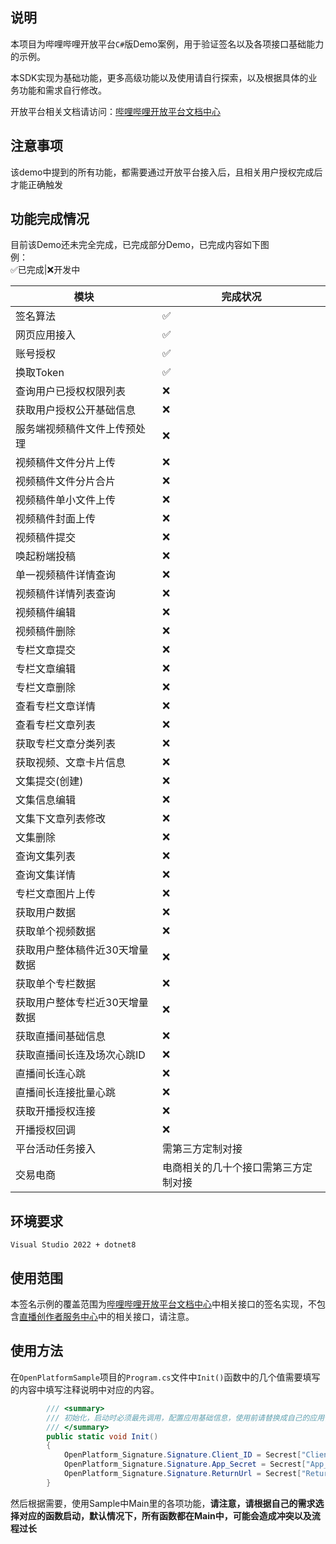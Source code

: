 ## 说明 
本项目为哔哩哔哩开放平台`C#`版Demo案例，用于验证签名以及各项接口基础能力的示例。  

本SDK实现为基础功能，更多高级功能以及使用请自行探索，以及根据具体的业务功能和需求自行修改。

开放平台相关文档请访问：[哔哩哔哩开放平台文档中心](https://open.bilibili.com/doc)

## 注意事项
该demo中提到的所有功能，都需要通过开放平台接入后，且相关用户授权完成后才能正确触发

## 功能完成情况
目前该Demo还未完全完成，已完成部分Demo，已完成内容如下图  
例：  
✅已完成|❌开发中

|模块|完成状况|
|--|--|
|签名算法|✅|
|网页应用接入|✅|
|账号授权|✅|
|换取Token|✅|
|查询用户已授权权限列表|❌|
|获取用户授权公开基础信息|❌|
|服务端视频稿件文件上传预处理|❌|
|视频稿件文件分片上传|❌|
|视频稿件文件分片合片|❌|
|视频稿件单小文件上传|❌|
|视频稿件封面上传|❌|
|视频稿件提交|❌|
|唤起粉端投稿|❌|
|单一视频稿件详情查询|❌|
|视频稿件详情列表查询|❌|
|视频稿件编辑|❌|
|视频稿件删除|❌|
|专栏文章提交|❌|
|专栏文章编辑|❌|
|专栏文章删除|❌|
|查看专栏文章详情|❌|
|查看专栏文章列表|❌|
|获取专栏文章分类列表|❌|
|获取视频、文章卡片信息|❌|
|文集提交(创建)|❌|
|文集信息编辑|❌|
|文集下文章列表修改|❌|
|文集删除|❌|
|查询文集列表|❌|
|查询文集详情|❌|
|专栏文章图片上传|❌|
|获取用户数据|❌|
|获取单个视频数据|❌|
|获取用户整体稿件近30天增量数据|❌|
|获取单个专栏数据|❌|
|获取用户整体专栏近30天增量数据|❌|
|获取直播间基础信息|❌|
|获取直播间长连及场次心跳ID|❌|
|直播间长连心跳|❌|
|直播间长连接批量心跳|❌|
|获取开播授权连接|❌|
|开播授权回调|❌|
|平台活动任务接入|需第三方定制对接|
|交易电商|电商相关的几十个接口需第三方定制对接|

## 环境要求
`Visual Studio 2022 + dotnet8`

## 使用范围
本签名示例的覆盖范围为[哔哩哔哩开放平台文档中心](https://open.bilibili.com/doc)中相关接口的签名实现，不包含[直播创作者服务中心](https://open-live.bilibili.com/document/bdb1a8e5-a675-5bfe-41a9-7a7163f75dbf#h1-u5E73u53F0u4ECBu7ECD)中的相关接口，请注意。

## 使用方法
在`OpenPlatformSample`项目的`Program.cs`文件中`Init()`函数中的几个值需要填写的内容中填写注释说明中对应的内容。
```C#
        /// <summary>
        /// 初始化，启动时必须最先调用，配置应用基础信息，使用前请替换成自己的应用信息
        /// </summary>
        public static void Init()
        {
            OpenPlatform_Signature.Signature.Client_ID = Secrest["Client_ID"];//入驻开放平台后，通过并且创建应用完成后，应用的Client_ID（https://open.bilibili.com/company-core）
            OpenPlatform_Signature.Signature.App_Secret = Secrest["App_Secret"];//入驻开放平台后，通过并且创建应用完成后，应用的App_Secret(https://open.bilibili.com/company-core)
            OpenPlatform_Signature.Signature.ReturnUrl = Secrest["ReturnUrl"];//创建应用后，开发者自行设置的'应用回调域'（https://open.bilibili.com/company-core/{Client_ID}/detail）
        }
```
然后根据需要，使用Sample中Main里的各项功能，**请注意，请根据自己的需求选择对应的函数启动，默认情况下，所有函数都在Main中，可能会造成冲突以及流程过长**
